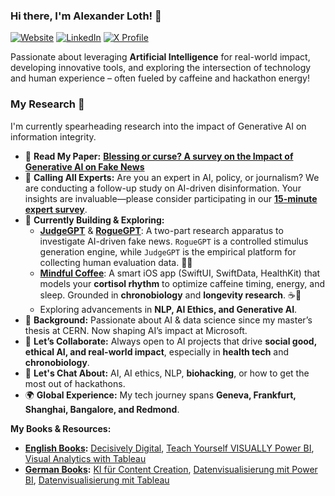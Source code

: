 ### Hi there, I'm Alexander Loth! 👋

<a href="https://alexloth.com/"><img src="https://img.shields.io/badge/Website-alexloth.com-blue?style=flat-square" alt="Website"/></a> <a href="https://www.linkedin.com/in/aloth"><img src="https://img.shields.io/badge/LinkedIn-Alexander%20Loth-blue?style=flat-square&logo=linkedin" alt="LinkedIn"/></a> <a href="https://x.com/xlth"><img src="https://img.shields.io/badge/X_(Twitter)-@xlth-blue?style=flat-square&logo=x" alt="X Profile"/></a>

Passionate about leveraging **Artificial Intelligence** for real-world impact, developing innovative tools, and exploring the intersection of technology and human experience – often fueled by caffeine and hackathon energy!

### My Research 🔬
I'm currently spearheading research into the impact of Generative AI on information integrity.

- 📄 **Read My Paper:** [**Blessing or curse? A survey on the Impact of Generative AI on Fake News**](https://arxiv.org/abs/2404.03021)
- 📢 **Calling All Experts:** Are you an expert in AI, policy, or journalism? We are conducting a follow-up study on AI-driven disinformation. Your insights are invaluable—please consider participating in our **[15-minute expert survey](https://forms.gle/EUdbkEtZpEuPbVVz5)**.
- 🔭 **Currently Building & Exploring:**
  - [**JudgeGPT**](https://github.com/aloth/JudgeGPT) & [**RogueGPT**](https://github.com/aloth/RogueGPT): A two-part research apparatus to investigate AI-driven fake news. `RogueGPT` is a controlled stimulus generation engine, while `JudgeGPT` is the empirical platform for collecting human evaluation data. 🤖📰
  - [**Mindful Coffee**](https://github.com/aloth/mindful-coffee): A smart iOS app (SwiftUI, SwiftData, HealthKit) that models your **cortisol rhythm** to optimize caffeine timing, energy, and sleep. Grounded in **chronobiology** and **longevity research**. ☕️🧬
  - Exploring advancements in **NLP, AI Ethics, and Generative AI**.
- 🌱 **Background:** Passionate about AI & data science since my master’s thesis at CERN. Now shaping AI’s impact at Microsoft.
- 👯 **Let’s Collaborate:** Always open to AI projects that drive **social good, ethical AI, and real-world impact**, especially in **health tech** and **chronobiology**.
- 💬 **Let's Chat About:** AI, AI ethics, NLP, **biohacking**, or how to get the most out of hackathons.
- 🌍 **Global Experience:** My tech journey spans **Geneva, Frankfurt, Shanghai, Bangalore, and Redmond**.

**My Books & Resources:**

* **[English Books](https://github.com/aloth?tab=repositories&q=book-resources):** [Decisively Digital](https://github.com/aloth/decisively-digital-book-resources), [Teach Yourself VISUALLY Power BI](https://github.com/aloth/power-bi-book-resources), [Visual Analytics with Tableau](https://github.com/aloth/tableau-book-resources)
* **[German Books](https://github.com/aloth?tab=repositories&q=Buch-Begleitmaterialien):** [KI für Content Creation](https://github.com/aloth/KI-Buch-Begleitmaterialien), [Datenvisualisierung mit Power BI](https://github.com/aloth/Power-BI-Buch-Begleitmaterialien), [Datenvisualisierung mit Tableau](https://github.com/aloth/Tableau-Buch-Begleitmaterialien)
